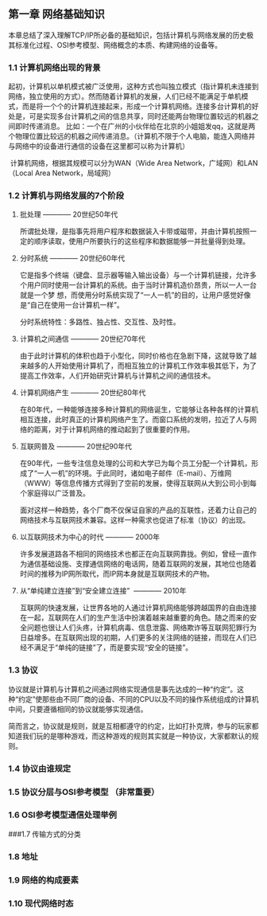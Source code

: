 ## 第一章 网络基础知识

本章总结了深入理解TCP/IP所必备的基础知识，包括计算机与网络发展的历史极其标准化过程、OSI参考模型、网络概念的本质、构建网络的设备等。

### 1.1 计算机网络出现的背景

起初，计算机以单机模式被广泛使用，这种方式也叫独立模式（指计算机未连接到网络，独立使用的方式）。然而随着计算机的发展，人们已经不能满足于单机模式，而是将一个个的计算机连接起来，形成一个计算机网络。连接多台计算机的好处是，可是实现多台计算机之间的信息共享，同时还能两台物理位置较远的机器之间即时传递消息。
比如：一个在广州的小伙伴给在北京的小姐姐发qq，这就是两个物理位置比较远的机器之间传递消息。（计算机不限于个人电脑，能连入网络并与网络中的设备进行通信的设备在这里都可以称为计算机）
  
  计算机网络，根据其规模可以分为WAN（Wide Area Network，广域网）和LAN（Local Area Network，局域网）

### 1.2 计算机与网络发展的7个阶段

1. 批处理 ———— 20世纪50年代

      所谓批处理，是指事先将用户程序和数据装入卡带或磁带，并由计算机按照一定的顺序读取，使用户所要执行的这些程序和数据能够一并批量得到处理。

2. 分时系统 ———— 20世纪60年代

    它是指多个终端（键盘、显示器等输入输出设备）与一个计算机链接，允许多个用户同时使用一台计算机的系统。由于当时计算机造价昂贵，所以一人一台就是一个梦  想，而使用分时系统实现了“一人一机”的目的，让用户感觉好像是“自己在使用一台计算机一样”。
  
    分时系统特性：多路性、独占性、交互性、及时性。

3. 计算机之间通信 ———— 20世纪70年代

    由于此时计算机的体积也趋于小型化，同时价格也在急剧下降，这就导致了越来越多的人开始使用计算机了，而相互独立的计算机工作效率极其低下，为了提高工作效率，人们开始研究计算机与计算机之间的通信技术。

4. 计算机网络产生 ———— 20世纪80年代

    在80年代，一种能够连接多种计算机的网络诞生，它能够让各种各样的计算机相互连接，此时真正的计算机网络产生了。而窗口系统的发明，拉近了人与网络的距离，对于计算机网络的推动起到了很重要的作用。

5. 互联网普及 ———— 20世纪90年代

     在90年代，一些专注信息处理的公司和大学已为每个员工分配一个计算机，形成了“一人一机”的环境。于此同时，诸如电子邮件（E-mail）、万维网（WWW）等信息传播方式得到了空前的发展，使得互联网从大到公司小到每个家庭得以广泛普及。
    
    面对这样一种趋势，各个厂商不仅保证自家的产品的互联性，还着力让自己的网络技术与互联网技术兼容。这样一种需求也促进了标准（协议）的出现。

6. 以互联网技术为中心的时代 ———— 2000年

    许多发展道路各不相同的网络技术也都正在向互联网靠拢。例如，曾经一直作为通信基础设施、支撑通信网络的电话网，随着互联网的发展，其地位也随着时间的推移为IP网所取代，而IP网本身就是互联网技术的产物。

7. 从“单纯建立连接”到“安全建立连接”  ———— 2010年

    互联网的快速发展，让世界各地的人通过计算机网络能够跨越国界的自由连接在一起，互联网在人们的生产生活中扮演着越来越重要的角色。随之而来的安全问题也很让人们头疼，计算机病毒、信息泄露、网络欺诈等互联网犯罪行为日益增多。在互联网出现的初期，人们更多的关注网络的链接，而现在人们已经不满足于“单纯的链接”了，而是要实现“安全的链接”。

### 1.3 协议

协议就是计算机与计算机之间通过网络实现通信是事先达成的一种“约定”。这种“约定”使那些由不同厂商的设备、不同的CPU以及不同的操作系统组成的计算机中间，只要遵循相同的协议就能够实现通信。

简而言之，协议就是规则，就是互相都遵守的约定，比如打扑克牌，参与的玩家都知道我们玩的是哪种游戏，而这种游戏的规则其实就是一种协议，大家都默认的规则。


### 1.4 协议由谁规定

### 1.5 协议分层与OSI参考模型 （非常重要）

### 1.6 OSI参考模型通信处理举例

###1.7 传输方式的分类

### 1.8 地址

### 1.9 网络的构成要素

### 1.10 现代网络时态
